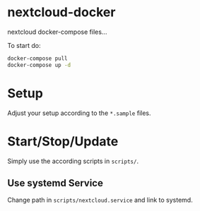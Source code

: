 # nextcloud-docker
nextcloud docker-compose files...

To start do:
```bash
docker-compose pull
docker-compose up -d
```

# Setup

Adjust your setup according to the ```*.sample``` files.


# Start/Stop/Update

Simply use the according scripts in ```scripts/```.


## Use systemd Service
Change path in ```scripts/nextcloud.service``` and link to systemd.

